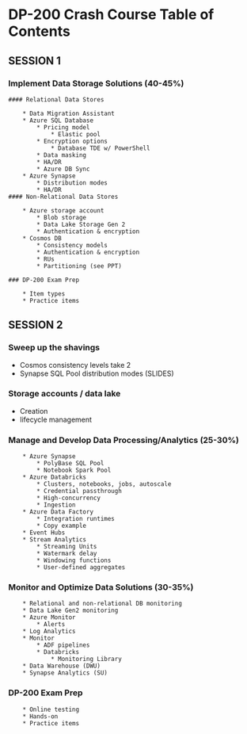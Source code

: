 # DP-200 Crash Course Table of Contents

## SESSION 1

### Implement Data Storage Solutions (40-45%)

    #### Relational Data Stores

        * Data Migration Assistant
        * Azure SQL Database
            * Pricing model
                * Elastic pool
            * Encryption options
                * Database TDE w/ PowerShell
            * Data masking
            * HA/DR
            * Azure DB Sync
        * Azure Synapse
            * Distribution modes
            * HA/DR
    #### Non-Relational Data Stores

        * Azure storage account
            * Blob storage
            * Data Lake Storage Gen 2
            * Authentication & encryption
        * Cosmos DB
            * Consistency models
            * Authentication & encryption
            * RUs
            * Partitioning (see PPT)

    ### DP-200 Exam Prep

        * Item types
        * Practice items









## SESSION 2

### Sweep up the shavings

* Cosmos consistency levels take 2
* Synapse SQL Pool distribution modes (SLIDES)

### Storage accounts / data lake

* Creation
* lifecycle management


### Manage and Develop Data Processing/Analytics (25-30%)

        * Azure Synapse
            * PolyBase SQL Pool
            * Notebook Spark Pool
        * Azure Databricks
            * Clusters, notebooks, jobs, autoscale
            * Credential passthrough
            * High-concurrency
            * Ingestion
        * Azure Data Factory
            * Integration runtimes
            * Copy example
        * Event Hubs
        * Stream Analytics
            * Streaming Units
            * Watermark delay
            * Windowing functions
            * User-defined aggregates

### Monitor and Optimize Data Solutions (30-35%)

        * Relational and non-relational DB monitoring
        * Data Lake Gen2 monitoring
        * Azure Monitor
            * Alerts
        * Log Analytics
        * Monitor
            * ADF pipelines
            * Databricks
                * Monitoring Library
        * Data Warehouse (DWU)
        * Synapse Analytics (SU)

### DP-200 Exam Prep

        * Online testing
        * Hands-on
        * Practice items



